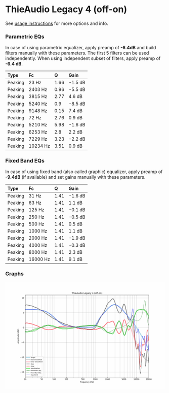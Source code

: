 # ThieAudio Legacy 4 (off-on)
See [usage instructions](https://github.com/jaakkopasanen/AutoEq#usage) for more options and info.

### Parametric EQs
In case of using parametric equalizer, apply preamp of **-6.4dB** and build filters manually
with these parameters. The first 5 filters can be used independently.
When using independent subset of filters, apply preamp of **-6.4 dB**.

| Type    | Fc       |    Q | Gain    |
|:--------|:---------|:-----|:--------|
| Peaking | 23 Hz    | 1.66 | -1.5 dB |
| Peaking | 2403 Hz  | 0.96 | -5.5 dB |
| Peaking | 3815 Hz  | 2.77 | 4.6 dB  |
| Peaking | 5240 Hz  | 0.9  | -8.5 dB |
| Peaking | 9148 Hz  | 0.15 | 7.4 dB  |
| Peaking | 72 Hz    | 2.76 | 0.9 dB  |
| Peaking | 5210 Hz  | 5.98 | -1.6 dB |
| Peaking | 6253 Hz  | 2.8  | 2.2 dB  |
| Peaking | 7229 Hz  | 3.23 | -2.2 dB |
| Peaking | 10234 Hz | 3.51 | 0.9 dB  |

### Fixed Band EQs
In case of using fixed band (also called graphic) equalizer, apply preamp of **-9.4dB**
(if available) and set gains manually with these parameters.

| Type    | Fc       |    Q | Gain    |
|:--------|:---------|:-----|:--------|
| Peaking | 31 Hz    | 1.41 | -1.6 dB |
| Peaking | 63 Hz    | 1.41 | 1.1 dB  |
| Peaking | 125 Hz   | 1.41 | -0.1 dB |
| Peaking | 250 Hz   | 1.41 | -0.5 dB |
| Peaking | 500 Hz   | 1.41 | 0.5 dB  |
| Peaking | 1000 Hz  | 1.41 | 1.1 dB  |
| Peaking | 2000 Hz  | 1.41 | -1.9 dB |
| Peaking | 4000 Hz  | 1.41 | -0.3 dB |
| Peaking | 8000 Hz  | 1.41 | 2.3 dB  |
| Peaking | 16000 Hz | 1.41 | 9.1 dB  |

### Graphs
![](./ThieAudio%20Legacy%204%20(off-on).png)